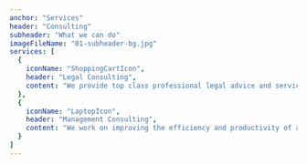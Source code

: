 ```yaml
---
anchor: "Services"
header: "Consulting"
subheader: "What we can do"
imageFileName: "01-subheader-bg.jpg"
services: [
  {
    iconName: "ShoppingCartIcon",
    header: "Legal Consulting",
    content: "We provide top class professional legal advice and services, creating of companies and business names, we also assist in drafting of commercial and private contracts."
  },
  {
    iconName: "LaptopIcon",
    header: "Management Consulting",
    content: "We work on improving the efficiency and productivity of any organization that we work with. This involves understanding all the factors of production of an organization and deploying certain technological tools which includes but not limited to, business process automation, Data Visualization, Data Migration in order to improve upon the efficiency of work for a client and increase service delivery for said client."
  }
]
---
```

